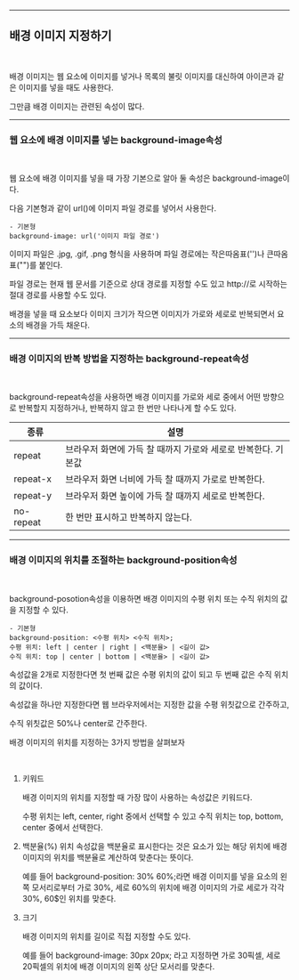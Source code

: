***
## 배경 이미지 지정하기

<br>

배경 이미지는 웹 요소에 이미지를 넣거나 목록의 불릿 이미지를 대신하여 아이콘과 같은 이미지를 넣을 때도 사용한다.

그만큼 배경 이미지는 관련된 속성이 많다.

***
### 웹 요소에 배경 이미지를 넣는 background-image속성

<br>

웹 요소에 배경 이미지를 넣을 때 가장 기본으로 알아 둘 속성은 background-image이다.

다음 기본형과 같이 url()에 이미지 파일 경로를 넣어서 사용한다.

    - 기본형
    background-image: url('이미지 파일 경로')

이미지 파일은 .jpg, .gif, .png 형식을 사용하며 파일 경로에는 작은따옴표('')나 큰따옴표("")를 붙인다.

파일 경로는 현재 웹 문서를 기준으로 상대 경로를 지정할 수도 있고 http://로 시작하는 절대 경로를 사용할 수도 있다.

배경을 넣을 때 요소보다 이미지 크기가 작으면 이미지가 가로와 세로로 반복되면서 요소의 배경을 가득 채운다.

***
### 배경 이미지의 반복 방법을 지정하는 background-repeat속성

<br>

background-repeat속성을 사용하면 배경 이미지를 가로와 세로 중에서 어떤 방향으로 반복할지 지정하거나, 반복하지 않고 한 번만 나타나게 할 수도 있다.

|종류|설명|
|----|----|
|repeat|브라우저 화면에 가득 찰 때까지 가로와 세로로 반복한다. 기본값|
|repeat-x|브라우저 화면 너비에 가득 찰 때까지 가로로 반복한다.|
|repeat-y|브라우저 화면 높이에 가득 찰 때까지 세로로 반복한다.|
|no-repeat|한 번만 표시하고 반복하지 않는다.|

***
### 배경 이미지의 위치를 조절하는 background-position속성

<br>

background-posotion속성을 이용하면 배경 이미지의 수평 위치 또는 수직 위치의 값을 지정할 수 있다.

    - 기본형
    background-position: <수평 위치> <수직 위치>;
    수평 위치: left | center | right | <백분율> | <길이 값>
    수직 위치: top | center | bottom | <백분율> | <길이 값>

속성값을 2개로 지정한다면 첫 번째 값은 수평 위치의 값이 되고 두 번째 값은 수직 위치의 값이다.

속성값을 하나만 지정한다면 웹 브라우저에서는 지정한 값을 수평 위칫값으로 간주하고,

수직 위칫값은 50%나 center로 간주한다.

배경 이미지의 위치를 지정하는 3가지 방법을 살펴보자

<br>

1) 키워드

    배경 이미지의 위치를 지정할 때 가장 많이 사용하는 속성값은 키워드다.

    수평 위치는 left, center, right 중에서 선택할 수 있고 수직 위치는 top, bottom, center 중에서 선택한다.


2) 백분율(%)
    위치 속성값을 백분율로 표시한다는 것은 요소가 있는 해당 위치에 배경 이미지의 위치를 백분율로 계산하여 맞춘다는 뜻이다.

    예를 들어 background-position: 30% 60%;라면 배경 이미지를 넣을 요소의 왼쪽 모서리로부터 가로 30%, 세로 60%의 위치에 배경 이미지의 가로 세로가 각각 30%, 60$인 위치를 맞춘다.


3) 크기

    배경 이미지의 위치를 길이로 직접 지정할 수도 있다. 

    예를 들어 background-image: 30px 20px; 라고 지정하면 가로 30픽셀, 세로 20픽셀의 위치에 배경 이미지의 왼쪽 상단 모서리를 맞춘다.




